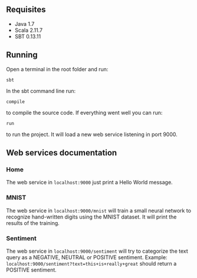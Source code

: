 ## Requisites

- Java 1.7
- Scala 2.11.7
- SBT 0.13.11

## Running

Open a terminal in the root folder and run:

    sbt
    
In the sbt command line run:

    compile
    
to compile the source code. If everything went well you can run:

    run
    
to run the project. It will load a new web service listening in port 9000.

## Web services documentation

### Home 

The web service in ```localhost:9000``` just print a Hello World message.

### MNIST

The web service in ```localhost:9000/mnist``` will train a small neural network to recognize hand-written digits using the
MNIST dataset. It will print the results of the training.

### Sentiment

The web service in ```localhost:9000/sentiment``` will try to categorize the text query as a NEGATIVE, NEUTRAL or POSITIVE
sentiment. Example: ```localhost:9000/sentiment?text=this+is+really+great``` should return a POSITIVE sentiment.